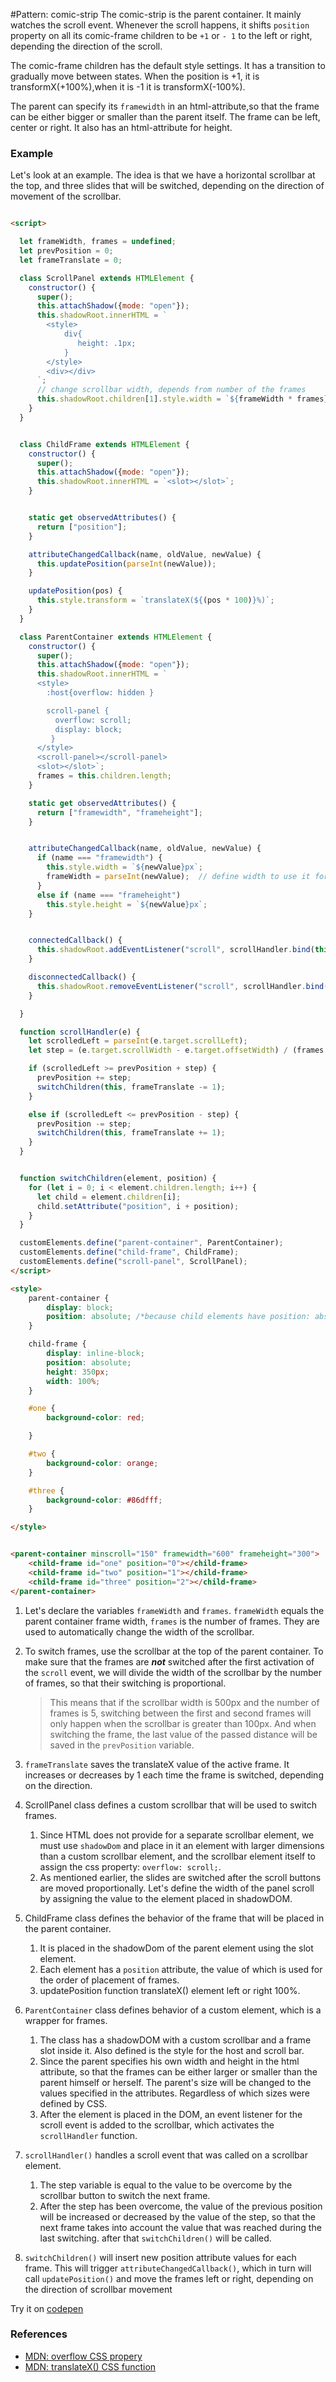 #Pattern: comic-strip 
The comic-strip is the parent container. It mainly watches the scroll event. Whenever the scroll happens, it shifts `position`
 property on all its comic-frame children to be `+1` or `- 1` to the left or right, depending the direction of the scroll.

The comic-frame children has the default style settings. It has a transition to gradually move between states. When the
 position is +1, it is transformX(+100%),when it is -1 it is transformX(-100%).
 
The parent can specify its `framewidth` in an html-attribute,so that the frame can be either bigger or smaller than the
 parent itself. The frame can be left, center or right. It also has an html-attribute for height.


### Example
Let's look at an example. The idea is that we have a horizontal scrollbar at the top, and three slides that will be 
switched, depending on the direction of movement of the scrollbar. 

```html

<script>

  let frameWidth, frames = undefined;                                                    //[1]
  let prevPosition = 0;                                                                  //[2]
  let frameTranslate = 0;                                                                //[3]

  class ScrollPanel extends HTMLElement {                                                //[4]
    constructor() {
      super(); 
      this.attachShadow({mode: "open"});                                                 //[4.1]
      this.shadowRoot.innerHTML = `                                                      
        <style>
            div{
               height: .1px;  
            }
        </style>
        <div></div>
      `;
      // change scrollbar width, depends from number of the frames
      this.shadowRoot.children[1].style.width = `${frameWidth * frames}px`;              //[4.2]
    }
  }


  class ChildFrame extends HTMLElement {                                                 //[5]
    constructor() {
      super();
      this.attachShadow({mode: "open"});
      this.shadowRoot.innerHTML = `<slot></slot>`;                                       //[5.1]
    }


    static get observedAttributes() {
      return ["position"];
    }

    attributeChangedCallback(name, oldValue, newValue) {                                 //[5.2]
      this.updatePosition(parseInt(newValue));
    }

    updatePosition(pos) {                                                                //[5.3]
      this.style.transform = `translateX(${(pos * 100)}%)`;
    }
  }

  class ParentContainer extends HTMLElement {                                            //[6]
    constructor() {
      super();
      this.attachShadow({mode: "open"});                                                 //[6.1]           
      this.shadowRoot.innerHTML = `
      <style>
        :host{overflow: hidden }

        scroll-panel {
          overflow: scroll;
          display: block;
         }
      </style>
      <scroll-panel></scroll-panel>
      <slot></slot>`;
      frames = this.children.length;                                                     
    }

    static get observedAttributes() {
      return ["framewidth", "frameheight"];
    }


    attributeChangedCallback(name, oldValue, newValue) {                                 //[6.2]
      if (name === "framewidth") {
        this.style.width = `${newValue}px`;
        frameWidth = parseInt(newValue);  // define width to use it for scrollbar
      }
      else if (name === "frameheight")
        this.style.height = `${newValue}px`;
    }


    connectedCallback() {
      this.shadowRoot.addEventListener("scroll", scrollHandler.bind(this), true);        //[6.3]
    }

    disconnectedCallback() {
      this.shadowRoot.removeEventListener("scroll", scrollHandler.bind(this), true);     
    }

  }

  function scrollHandler(e) {                                                            //[7]
    let scrolledLeft = parseInt(e.target.scrollLeft);
    let step = (e.target.scrollWidth - e.target.offsetWidth) / (frames - 1);             //[7.1]

    if (scrolledLeft >= prevPosition + step) {                                           //[7.2]
      prevPosition += step;
      switchChildren(this, frameTranslate -= 1);                                       
    }

    else if (scrolledLeft <= prevPosition - step) {                                      //[7.2]
      prevPosition -= step;
      switchChildren(this, frameTranslate += 1);
    }
  }


  function switchChildren(element, position) {                                           //[8]
    for (let i = 0; i < element.children.length; i++) {
      let child = element.children[i];
      child.setAttribute("position", i + position); 
    }                                              
  }

  customElements.define("parent-container", ParentContainer);
  customElements.define("child-frame", ChildFrame);
  customElements.define("scroll-panel", ScrollPanel);
</script>

<style>
    parent-container {
        display: block;
        position: absolute; /*because child elements have position: absolute and can not be overflowed*/
    }

    child-frame {
        display: inline-block;
        position: absolute;
        height: 350px;
        width: 100%;
    }

    #one {
        background-color: red;

    }

    #two {
        background-color: orange;
    }

    #three {
        background-color: #86dfff;
    }

</style>


<parent-container minscroll="150" framewidth="600" frameheight="300">
    <child-frame id="one" position="0"></child-frame>
    <child-frame id="two" position="1"></child-frame>
    <child-frame id="three" position="2"></child-frame>
</parent-container>

```

 1.  Let's deсlare the variables `frameWidth` and `frames`. `frameWidth` equals the parent container frame width, `frames` 
is the number of frames. They are used to automatically change the width of the scrollbar. 
 2.  To switch frames, use the scrollbar at the top of the parent container.  To make sure that the frames are _**not**_ switched
after the first activation of the `scroll` event, we will divide the width of the scrollbar by the number of frames, 
so that their switching is proportional. 
     > This means that if the scrollbar width is 500px and the number of frames is 5, switching between the first and second
     frames will only happen when the scrollbar is greater than 100px. 
     And when switching the frame, the last value of the passed distance will be saved in the `prevPosition` variable. 

 3. `frameTranslate` saves the translateX value of the active frame. It increases or decreases by 1 each time the frame 
is switched, depending on the direction.
 4. ScrollPanel class defines a custom scrollbar that will be used to switch frames.
    1. Since HTML does not provide for a separate scrollbar element, we must use `shadowDom` and place in it an element with larger 
    dimensions than a custom scrollbar element, and the scrollbar element itself to assign the css property: `overflow: scroll;`.
    2. As mentioned earlier, the slides are switched after the scroll buttons are moved proportionally. Let's define the 
    width of the panel scroll by assigning the value to the element placed in shadowDOM.
5. ChildFrame class defines the behavior of the frame that will be placed in the parent container.
    1. It is placed in the shadowDom of the parent element using the slot element.
    2. Each element has a `position` attribute, the value of which is used for the order of placement of frames.
    3. updatePosition function translateX() element left or right 100%.
 6. `ParentContainer` class defines behavior of a custom element, which is a wrapper for frames.
    1. The class has a shadowDOM with a custom scrollbar and a frame slot inside it. Also defined is the style for the 
    host and scroll bar. 
    2. Since the parent specifies his own width and height in the html attribute, so that the frames can be either larger 
    or smaller than the parent himself or herself. The parent's size will be changed to the values specified in the attributes.
    Regardless of which sizes were defined by CSS.
    3. After the element is placed in the DOM, an event listener for the scroll event is added to the scrollbar, which 
    activates the `scrollHandler` function.
    
 7. `scrollHandler()` handles a scroll event that was called on a scrollbar element.
    1. The step variable is equal to the value to be overcome by the scrollbar button to switch the next frame.
    2. After the step has been overcome, the value of the previous position will be increased or decreased by the value
     of the step, so that the next frame takes into account the value that was reached during the last switching. after 
     that `switchChildren()` will be called.
 8. `switchChildren()` will insert new position attribute values for each frame. This will trigger `attributeChangedCallback()`,
     which in turn will call `updatePosition()` and move the frames left or right, depending on the direction of scrollbar movement 
  
Try it on [codepen](https://codepen.io/Halochkin/pen/WqqEWL?editors=1000)

### References
* [MDN: overflow CSS propery](https://developer.mozilla.org/en-US/docs/Web/CSS/overflow)
* [MDN: translateX() CSS function](https://developer.mozilla.org/en-US/docs/Web/CSS/transform-function/translateX)

